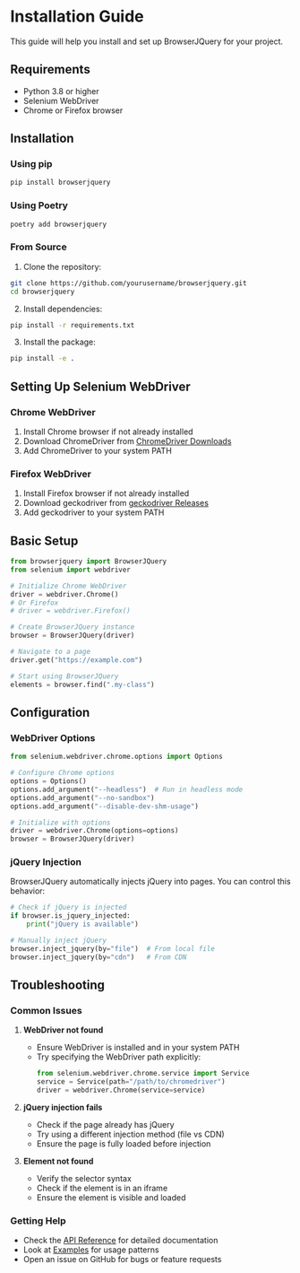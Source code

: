 # Installation Guide

This guide will help you install and set up BrowserJQuery for your project.

## Requirements

- Python 3.8 or higher
- Selenium WebDriver
- Chrome or Firefox browser

## Installation

### Using pip

```bash
pip install browserjquery
```

### Using Poetry

```bash
poetry add browserjquery
```

### From Source

1. Clone the repository:
```bash
git clone https://github.com/yourusername/browserjquery.git
cd browserjquery
```

2. Install dependencies:
```bash
pip install -r requirements.txt
```

3. Install the package:
```bash
pip install -e .
```

## Setting Up Selenium WebDriver

### Chrome WebDriver

1. Install Chrome browser if not already installed
2. Download ChromeDriver from [ChromeDriver Downloads](https://sites.google.com/chromium.org/driver/)
3. Add ChromeDriver to your system PATH

### Firefox WebDriver

1. Install Firefox browser if not already installed
2. Download geckodriver from [geckodriver Releases](https://github.com/mozilla/geckodriver/releases)
3. Add geckodriver to your system PATH

## Basic Setup

```python
from browserjquery import BrowserJQuery
from selenium import webdriver

# Initialize Chrome WebDriver
driver = webdriver.Chrome()
# Or Firefox
# driver = webdriver.Firefox()

# Create BrowserJQuery instance
browser = BrowserJQuery(driver)

# Navigate to a page
driver.get("https://example.com")

# Start using BrowserJQuery
elements = browser.find(".my-class")
```

## Configuration

### WebDriver Options

```python
from selenium.webdriver.chrome.options import Options

# Configure Chrome options
options = Options()
options.add_argument("--headless")  # Run in headless mode
options.add_argument("--no-sandbox")
options.add_argument("--disable-dev-shm-usage")

# Initialize with options
driver = webdriver.Chrome(options=options)
browser = BrowserJQuery(driver)
```

### jQuery Injection

BrowserJQuery automatically injects jQuery into pages. You can control this behavior:

```python
# Check if jQuery is injected
if browser.is_jquery_injected:
    print("jQuery is available")

# Manually inject jQuery
browser.inject_jquery(by="file")  # From local file
browser.inject_jquery(by="cdn")   # From CDN
```

## Troubleshooting

### Common Issues

1. **WebDriver not found**
   - Ensure WebDriver is installed and in your system PATH
   - Try specifying the WebDriver path explicitly:
     ```python
     from selenium.webdriver.chrome.service import Service
     service = Service(path="/path/to/chromedriver")
     driver = webdriver.Chrome(service=service)
     ```

2. **jQuery injection fails**
   - Check if the page already has jQuery
   - Try using a different injection method (file vs CDN)
   - Ensure the page is fully loaded before injection

3. **Element not found**
   - Verify the selector syntax
   - Check if the element is in an iframe
   - Ensure the element is visible and loaded

### Getting Help

- Check the [API Reference](browserjquery.md) for detailed documentation
- Look at [Examples](examples.md) for usage patterns
- Open an issue on GitHub for bugs or feature requests 